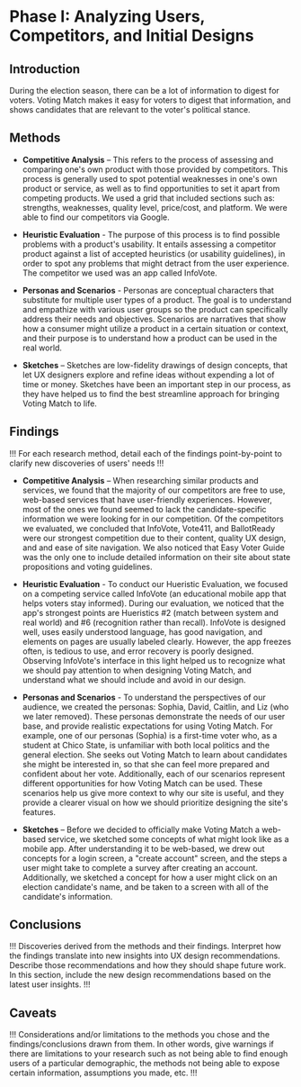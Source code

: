 # Phase I: Analyzing Users, Competitors, and Initial Designs

## Introduction

During the election season, there can be a lot of information to digest for voters. Voting Match makes it easy for voters to digest that information, and shows candidates that are relevant to the voter's political stance.

## Methods

* **Competitive Analysis** – This refers to the process of assessing and comparing one's own product with those provided by competitors. This process is generally used to spot potential weaknesses in one's own product or service, as well as to find opportunities to set it apart from competing products. We used a grid that included sections such as: strengths, weaknesses, quality level, price/cost, and platform. We were able to find our competitors via Google.

* **Heuristic Evaluation** - The purpose of this process is to find possible problems with a product's usability. It entails assessing a competitor product against a list of accepted heuristics (or usability guidelines), in order to spot any problems that might detract from the user experience. The competitor we used was an app called InfoVote.

* **Personas and Scenarios** - Personas are conceptual characters that substitute for multiple user types of a product. The goal is to understand and empathize with various user groups so the product can specifically address their needs and objectives. Scenarios are narratives that show how a consumer might utilize a product in a certain situation or context, and their purpose is to understand how a product can be used in the real world.

* **Sketches** – Sketches are low-fidelity drawings of design concepts, that let UX designers explore and refine ideas without expending a lot of time or money. Sketches have been an important step in our process, as they have helped us to find the best streamline approach for bringing Voting Match to life.


## Findings

!!! For each research method, detail each of the findings point-by-point to clarify new discoveries of users' needs !!!

* **Competitive Analysis** – When researching similar products and services, we found that the majority of our competitors are free to use, web-based services that have user-friendly experiences. However, most of the ones we found seemed to lack the candidate-specific information we were looking for in our competition. Of the competitors we evaluated, we concluded that InfoVote, Vote411, and BallotReady were our strongest competition due to their content, quality UX design, and and ease of site navigation. We also noticed that Easy Voter Guide was the only one to include detailed information on their site about state propositions and voting guidelines.

* **Heuristic Evaluation** - To conduct our Hueristic Evaluation, we focused on a competing service called InfoVote (an educational mobile app that helps voters stay informed). During our evaluation, we noticed that the app's strongest points are Hueristics #2 (match between system and real world) and #6 (recognition rather than recall). InfoVote is designed well, uses easily understood language, has good navigation, and elements on pages are usually labeled clearly. However, the app freezes often, is tedious to use, and error recovery is poorly designed. Observing InfoVote's interface in this light helped us to recognize what we should pay attention to when designing Voting Match, and understand what we should include and avoid in our design.

* **Personas and Scenarios** - To understand the perspectives of our audience, we created the personas: Sophia, David, Caitlin, and Liz (who we later removed). These personas demonstrate the needs of our user base, and provide realistic expectations for using Voting Match. For example, one of our personas (Sophia) is a first-time voter who, as a student at Chico State, is unfamiliar with both local politics and the general election. She seeks out Voting Match to learn about candidates she might be interested in, so that she can feel more prepared and confident about her vote. Additionally, each of our scenarios represent different opportunities for how Voting Match can be used. These scenarios help us give more context to why our site is useful, and they provide a clearer visual on how we should prioritize designing the site's features.

* **Sketches** – Before we decided to officially make Voting Match a web-based service, we sketched some concepts of what might look like as a mobile app. After understanding it to be web-based, we drew out concepts for a login screen, a "create account" screen, and the steps a user might take to complete a survey after creating an account. Additionally, we sketched a concept for how a user might click on an election candidate's name, and be taken to a screen with all of the candidate's information. 

## Conclusions

!!! Discoveries derived from the methods and their findings. Interpret how the findings translate into new insights into UX design recommendations. Describe those recommendations and how they should shape future work. In this section, include the new design recommendations based on the latest user insights. !!!

## Caveats

!!! Considerations and/or limitations to the methods you chose and the findings/conclusions drawn from them. In other words, give warnings if there are limitations to your research such as not being able to find enough users of a particular demographic, the methods not being able to expose certain information, assumptions you made, etc. !!!
